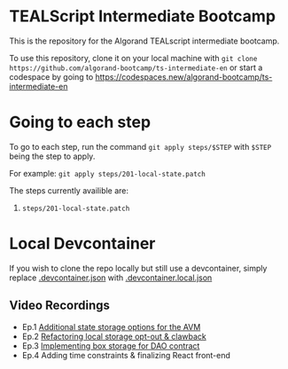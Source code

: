 # TEALScript Intermediate Bootcamp

This is the repository for the Algorand TEALscript intermediate bootcamp. 

To use this repository, clone it on your local machine with `git clone https://github.com/algorand-bootcamp/ts-intermediate-en` or start a codespace by going to https://codespaces.new/algorand-bootcamp/ts-intermediate-en

# Going to each step

To go to each step, run the command `git apply steps/$STEP` with `$STEP` being the step to apply.

For example: `git apply steps/201-local-state.patch`

The steps currently availible are:

1. `steps/201-local-state.patch`

# Local Devcontainer

If you wish to clone the repo locally but still use a devcontainer, simply replace [.devcontainer.json](.devcontainer.json) with [.devcontainer.local.json](.devcontainer.local.json)


## Video Recordings
- Ep.1 [Additional state storage options for the AVM](https://youtu.be/ZCt1syBK8Jc)
- Ep.2 [Refactoring local storage opt-out & clawback](https://youtu.be/ASLpCg0GPm0)
- Ep.3 [Implementing box storage for DAO contract](https://youtu.be/E9dUCwTaBBE)
- Ep.4 Adding time constraints & finalizing React front-end

